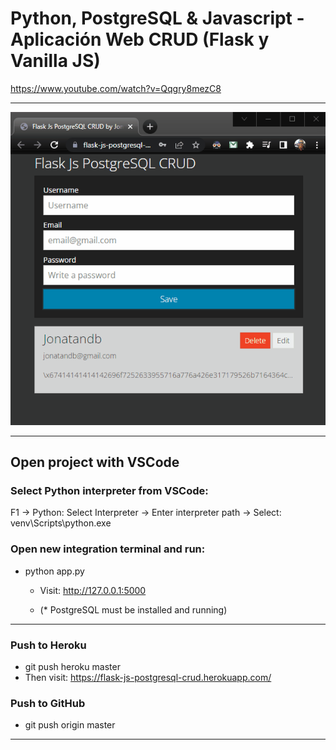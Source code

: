 # Python, PostgreSQL & Javascript - Aplicación Web CRUD (Flask y Vanilla JS)

https://www.youtube.com/watch?v=Qqgry8mezC8

---

<img src="Flask-JS-CRUD.gif" />

---

## Open project with VSCode

### Select Python interpreter from VSCode:

F1 -> Python: Select Interpreter -> Enter interpreter path -> Select: venv\Scripts\python.exe

### Open new integration terminal and run:

- python app.py

  - Visit: http://127.0.0.1:5000

  - (\* PostgreSQL must be installed and running)

---

### Push to Heroku

- git push heroku master
- Then visit: https://flask-js-postgresql-crud.herokuapp.com/

### Push to GitHub

- git push origin master

---
